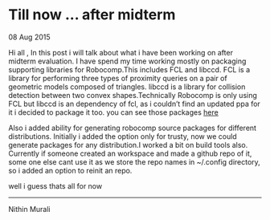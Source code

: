 # Till now ... after midterm

<span class="post-date">08 Aug 2015</span>

Hi all , In this post i will talk about what i have been working on after midterm evaluation. I have spend my time working mostly on packaging supporting libraries for Robocomp.This includes FCL and libccd. FCL is a library for performing three types of proximity queries on a pair of geometric models composed of triangles. libccd is a library for collision detection between two convex shapes.Technically Robocomp is only using FCL but libccd is an dependency of fcl, as i couldn’t find an updated ppa for it i decided to package it too. you can see those packages [here](https://launchpad.net/~imnmfotmal)

Also i added ability for generating robocomp source packages for different distributions. Initially i added the option only for trusty, now we could generate packages for any distribution.I worked a bit on build tools also. Currently if someone created an workspace and made a github repo of it, some one else cant use it as we store the repo names in ~/.config directory, so i added an option to reinit an repo.

well i guess thats all for now

* * *

Nithin Murali